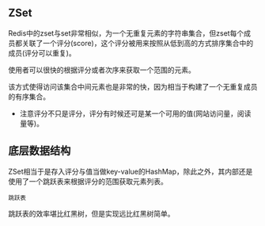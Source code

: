 ## ZSet
Redis中的zset与set非常相似，为一个无重复元素的字符串集合，但zset每个成员都关联了一个评分(score)，这个评分被用来按照从低到高的方式排序集合中的成员(评分可以重复)。

使用者可以很快的根据评分或者次序来获取一个范围的元素。

该方式使得访问该集合中间元素也是非常的快，因为相当于构建了一个无重复成员的有序集合。

* 注意评分不只是评分，评分有时候还可是某一个可用的值(网站访问量，阅读量等)。


## 底层数据结构
ZSet相当于是存入评分与值当做key-value的HashMap，除此之外，其内部还是使用了一个跳跃表来根据评分的范围获取元素列表。


`跳跃表`  

跳跃表的效率堪比红黑树，但是实现远比红黑树简单。